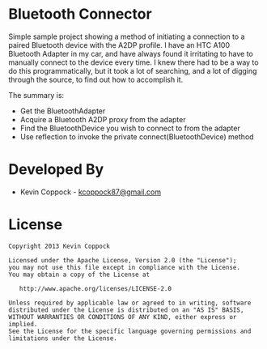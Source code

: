Bluetooth Connector
=================

Simple sample project showing a method of initiating a connection to a paired 
Bluetooth device with the A2DP profile. I have an HTC A100 Bluetooth Adapter in
my car, and have always found it irritating to have to manually connect to the
device every time. I knew there had to be a way to do this programmatically, but
it took a lot of searching, and a lot of digging through the source, to find out
how to accomplish it. 

The summary is:

* Get the BluetoothAdapter
* Acquire a Bluetooth A2DP proxy from the adapter
* Find the BluetoothDevice you wish to connect to from the adapter
* Use reflection to invoke the private connect(BluetoothDevice) method


Developed By
============

* Kevin Coppock - <kcoppock87@gmail.com>


License
=======

    Copyright 2013 Kevin Coppock

    Licensed under the Apache License, Version 2.0 (the "License");
    you may not use this file except in compliance with the License.
    You may obtain a copy of the License at

       http://www.apache.org/licenses/LICENSE-2.0

    Unless required by applicable law or agreed to in writing, software
    distributed under the License is distributed on an "AS IS" BASIS,
    WITHOUT WARRANTIES OR CONDITIONS OF ANY KIND, either express or implied.
    See the License for the specific language governing permissions and
    limitations under the License.